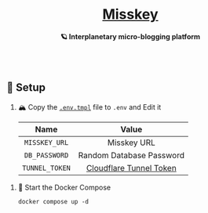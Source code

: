 <h1 align="center"><a href="https://misskey-hub.net">Misskey</a></h1>

<div align="center">

**🪐 Interplanetary micro-blogging platform**

</div>

<br /><br />

## 🔧 Setup

1. 🏔️ Copy the [`.env.tmpl`](./.env.tmpl) file to `.env` and Edit it

   |      Name      |           Value           |
   | :------------: | :-----------------------: |
   | `MISSKEY_URL`  |        Misskey URL        |
   | `DB_PASSWORD`  | Random Database Password  |
   | `TUNNEL_TOKEN` | [Cloudflare Tunnel Token] |

[Cloudflare Tunnel Token]: https://developers.cloudflare.com/cloudflare-one/connections/connect-networks/

1. 🚀 Start the Docker Compose

   ```shell
   docker compose up -d
   ```

